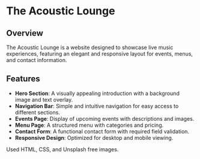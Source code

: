 # The Acoustic Lounge

## Overview
The Acoustic Lounge is a website designed to showcase live music experiences, featuring an elegant and responsive layout for events, menus, and contact information.

## Features
- **Hero Section**: A visually appealing introduction with a background image and text overlay.
- **Navigation Bar**: Simple and intuitive navigation for easy access to different sections.
- **Events Page**: Display of upcoming events with descriptions and images.
- **Menu Page**: A structured menu with categories and pricing.
- **Contact Form**: A functional contact form with required field validation.
- **Responsive Design**: Optimized for desktop and mobile viewing.

Used HTML, CSS, and Unsplash free images.
